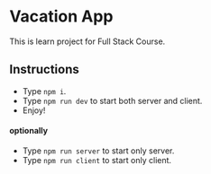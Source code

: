 # Vacation App
This is learn project for Full Stack Course.

## Instructions

* Type `npm i`.
* Type `npm run dev` to start both server and client.
* Enjoy!

#### optionally
* Type `npm run server` to start only server.
* Type `npm run client` to start only client.
